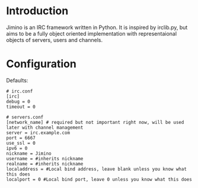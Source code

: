 Introduction
============
Jimino is an IRC framework written in Python. It is inspired by irclib.py, but aims to be a fully object oriented implementation with representaional objects of servers, users and channels.

Configuration
=============
Defaults:

```
# irc.conf
[irc]
debug = 0
timeout = 0
```

```
# servers.conf
[network_name] # required but not important right now, will be used later with channel management
server = irc.example.com
port = 6667
use_ssl = 0
ipv6 = 0
nickname = Jimino
username = #inherits nickname
realname = #inherits nickname
localaddress = #Local bind address, leave blank unless you know what this does
localport = 0 #Local bind port, leave 0 unless you know what this does
```
